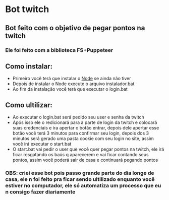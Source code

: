 # Bot twitch
## Bot feito com o objetivo de pegar pontos na twitch
### Ele foi feito com a biblioteca FS+Puppeteer
## Como instalar:
* Primeiro você terá que instalar o [Node](https://nodejs.org/en/download/)
 se ainda não tiver
* Depois de instalar o Node execute o arquivo instalador.bat
* Ao fim da instalação você terá que executar o login.bat
## Como ultilizar:
* Ao executar o login.bat será pedido seu user e senha da twitch
* Após isso ele o redicionará para a parte de login da twitch e colocará suas credenciais e ira apertar o botão entrar, depois dele apertar esse botão você terá 3 minutos para confirmar seu login, depois dos 3 minutos será gerado uma pasta cookie com seu login no site, assim você irá executar o start.bat
* O start.bat vai pedir o user que você quer pegar pontos na twitch, ele irá ficar resgatando os baús q aparecerem e vai ficar contando seus pontos, assim você poderá sair de casa e continuará pegando pontos
### OBS: criei esse bot pois passo grande parte do dia longe de casa, ele n foi feito pra ficar sendo ultilizado enquanto você estiver no computador, ele só automatiza um processo que eu n consigo fazer diariamente
